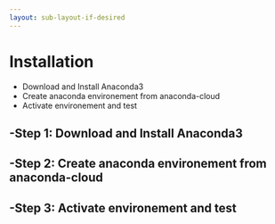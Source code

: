 ```yaml
---
layout: sub-layout-if-desired
---
```



 Installation
 =============================
 
 
 - Download and Install Anaconda3
 - Create anaconda environement from anaconda-cloud
 - Activate environement and test
 
 -Step 1: Download and Install Anaconda3
 ---------------------------------------
 
  
 -Step 2: Create anaconda environement from anaconda-cloud
-----------------------------------------------------------
 

 -Step 3: Activate environement and test
 ---------------------------------------------------------
